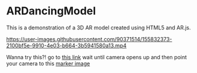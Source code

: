 # ARDancingModel
This is a demonstration of a 3D AR model created using HTML5 and AR.js.

https://user-images.githubusercontent.com/90371514/155832373-2100bf5e-9910-4e03-b664-3b5941580a13.mp4

Wanna try this?!
go to [this link](https://saikatg347.github.io/ARDancingModel/)
wait until camera opens up and then point your camera to this [marker image](https://user-images.githubusercontent.com/90371514/155832488-c58591f1-e7d0-462b-92de-b836e92b5e0c.jpeg)

